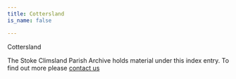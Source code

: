 ```yaml
---
title: Cottersland
is_name: false

---
```


Cottersland


The Stoke Climsland Parish Archive holds material under this index entry. To find out more please [contact us](/contact/)
